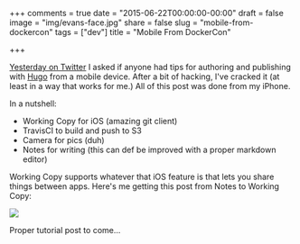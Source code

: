 +++
comments = true 
date = "2015-06-22T00:00:00-00:00"
draft = false
image = "img/evans-face.jpg"
share = false
slug = "mobile-from-dockercon"
tags = ["dev"]
title = "Mobile From DockerCon"

+++

[Yesterday on Twitter](https://twitter.com/evandbrown/status/612753716249239552) I asked if anyone had tips for authoring and publishing with [Hugo](http://gohugo.io) from a mobile device. After a bit of hacking, I've cracked it (at least in a way that works for me.) All of this post was done from my iPhone. 

In a nutshell:

* Working Copy for iOS (amazing git client)
* TravisCI to build and push to S3
* Camera for pics (duh)
* Notes for writing (this can def be improved with a proper markdown editor)

Working Copy supports whatever that iOS feature is that lets you share things between apps. Here's me getting this post from Notes to Working Copy:

![](/img/wc-share.png)

Proper tutorial post to come...